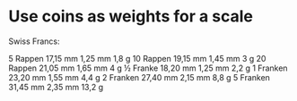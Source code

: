 # Use coins as weights for a scale

Swiss Francs:

5 Rappen 	17,15 mm 	1,25 mm    1,8 g
10 Rappen   19,15 mm 	1,45 mm    3 g
20 Rappen   21,05 mm 	1,65 mm    4 g
½ Franke   18,20 mm 	1,25 mm    2,2 g
1 Franken   23,20 mm 	1,55 mm    4,4 g
2 Franken   27,40 mm 	2,15 mm    8,8 g
5 Franken   31,45 mm 	2,35 mm    13,2 g  

